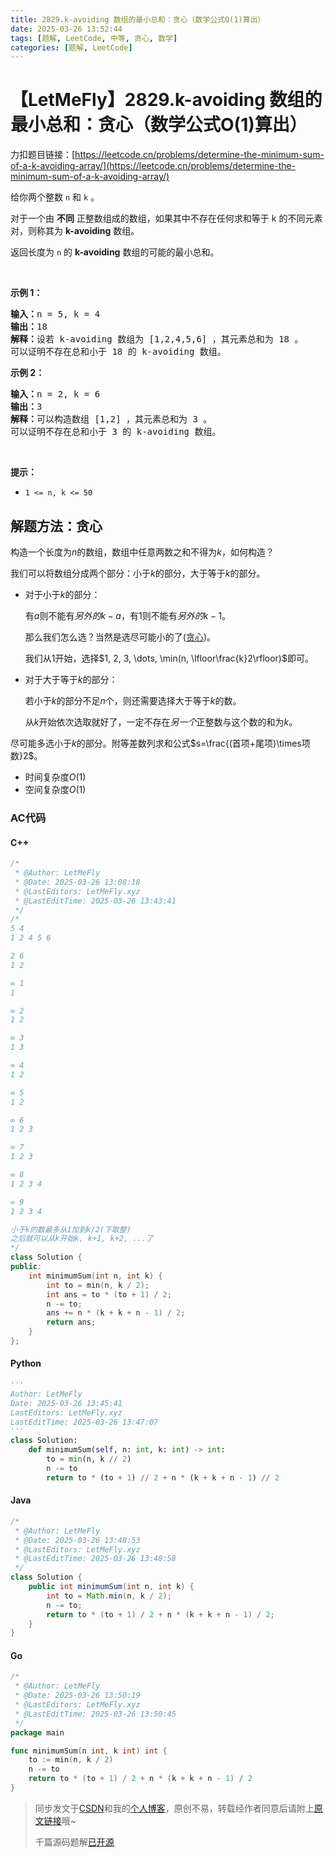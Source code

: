 ```yaml
---
title: 2829.k-avoiding 数组的最小总和：贪心（数学公式O(1)算出）
date: 2025-03-26 13:52:44
tags: [题解, LeetCode, 中等, 贪心, 数学]
categories: [题解, LeetCode]
---
```


# 【LetMeFly】2829.k-avoiding 数组的最小总和：贪心（数学公式O(1)算出）

力扣题目链接：[https://leetcode.cn/problems/determine-the-minimum-sum-of-a-k-avoiding-array/](https://leetcode.cn/problems/determine-the-minimum-sum-of-a-k-avoiding-array/)

<p>给你两个整数 <code>n</code> 和 <code>k</code> 。</p>

<p>对于一个由 <strong>不同</strong> 正整数组成的数组，如果其中不存在任何求和等于 k 的不同元素对，则称其为 <strong>k-avoiding</strong> 数组。</p>

<p>返回长度为 <code>n</code> 的 <strong>k-avoiding</strong> 数组的可能的最小总和。</p>

<p>&nbsp;</p>

<p><strong class="example">示例 1：</strong></p>

<pre>
<strong>输入：</strong>n = 5, k = 4
<strong>输出：</strong>18
<strong>解释：</strong>设若 k-avoiding 数组为 [1,2,4,5,6] ，其元素总和为 18 。
可以证明不存在总和小于 18 的 k-avoiding 数组。
</pre>

<p><strong class="example">示例 2：</strong></p>

<pre>
<strong>输入：</strong>n = 2, k = 6
<strong>输出：</strong>3
<strong>解释：</strong>可以构造数组 [1,2] ，其元素总和为 3 。
可以证明不存在总和小于 3 的 k-avoiding 数组。 
</pre>

<p>&nbsp;</p>

<p><strong>提示：</strong></p>

<ul>
	<li><code>1 &lt;= n, k &lt;= 50</code></li>
</ul>


    
## 解题方法：贪心

构造一个长度为$n$的数组，数组中任意两数之和不得为$k$，如何构造？

我们可以将数组分成两个部分：小于$k$的部分，大于等于$k$的部分。

+ 对于小于$k$的部分：

    有$a$则不能有*另外的*$k-a$，有$1$则不能有*另外的*$k-1$。

    那么我们怎么选？当然是选尽可能小的了([贪心](https://blog.letmefly.xyz/tags/%E8%B4%AA%E5%BF%83/))。

    我们从$1$开始，选择$1, 2, 3, \dots, \min(n, \lfloor\frac{k}2\rfloor)$即可。

+ 对于大于等于$k$的部分：

    若小于$k$的部分不足$n$个，则还需要选择大于等于$k$的数。

    从$k$开始依次选取就好了，一定不存在*另一个*正整数与这个数的和为$k$。

尽可能多选小于$k$的部分。附等差数列求和公式$s=\frac{(首项+尾项)\times项数}2$。

+ 时间复杂度$O(1)$
+ 空间复杂度$O(1)$

### AC代码

#### C++

```cpp
/*
 * @Author: LetMeFly
 * @Date: 2025-03-26 13:08:18
 * @LastEditors: LetMeFly.xyz
 * @LastEditTime: 2025-03-26 13:43:41
 */
/*
5 4
1 2 4 5 6

2 6
1 2

∞ 1
1

∞ 2
1 2

∞ 3
1 3

∞ 4
1 2

∞ 5
1 2

∞ 6
1 2 3

∞ 7
1 2 3

∞ 8
1 2 3 4

∞ 9
1 2 3 4

小于k的数最多从1加到k/2(下取整)
之后就可以从k开始k, k+1, k+2, ...了
*/
class Solution {
public:
    int minimumSum(int n, int k) {
        int to = min(n, k / 2);
        int ans = to * (to + 1) / 2;
        n -= to;
        ans += n * (k + k + n - 1) / 2;
        return ans;
    }
};
```

#### Python

```python
'''
Author: LetMeFly
Date: 2025-03-26 13:45:41
LastEditors: LetMeFly.xyz
LastEditTime: 2025-03-26 13:47:07
'''
class Solution:
    def minimumSum(self, n: int, k: int) -> int:
        to = min(n, k // 2)
        n -= to
        return to * (to + 1) // 2 + n * (k + k + n - 1) // 2
```

#### Java

```java
/*
 * @Author: LetMeFly
 * @Date: 2025-03-26 13:48:53
 * @LastEditors: LetMeFly.xyz
 * @LastEditTime: 2025-03-26 13:48:58
 */
class Solution {
    public int minimumSum(int n, int k) {
        int to = Math.min(n, k / 2);
        n -= to;
        return to * (to + 1) / 2 + n * (k + k + n - 1) / 2;
    }
}
```

#### Go

```go
/*
 * @Author: LetMeFly
 * @Date: 2025-03-26 13:50:19
 * @LastEditors: LetMeFly.xyz
 * @LastEditTime: 2025-03-26 13:50:45
 */
package main

func minimumSum(n int, k int) int {
    to := min(n, k / 2)
    n -= to
    return to * (to + 1) / 2 + n * (k + k + n - 1) / 2
}
```

> 同步发文于[CSDN](https://letmefly.blog.csdn.net/article/details/146528057)和我的[个人博客](https://blog.letmefly.xyz/)，原创不易，转载经作者同意后请附上[原文链接](https://blog.letmefly.xyz/2025/03/26/LeetCode%202829.k-avoiding%E6%95%B0%E7%BB%84%E7%9A%84%E6%9C%80%E5%B0%8F%E6%80%BB%E5%92%8C/)哦~
>
> 千篇源码题解[已开源](https://github.com/LetMeFly666/LeetCode)
